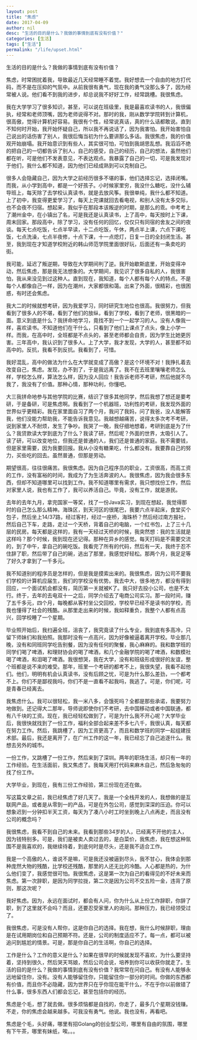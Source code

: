 ```yaml
---
layout: post  
title: "焦虑"
date: 2017-04-09
author: nil
desc: "生活的目的是什么？我做的事情到底有没有价值？"
categories: [生活]
tags: ["生活"]
permalink: "/life/upset.html"
--- 
```


生活的目的是什么？我做的事情到底有没有价值？

焦虑，时常困扰着我，导致最近几天经常睡不着觉。我好想去一个自由的地方打代码，而不是在压抑的气氛中。从前我很有勇气，现在我的勇气没那么多了，因为经常被人说。他们看不到我的进步，却总说我不好好工作，经常跳槽。我很焦虑。

我在大学学习了很多知识，甚至，可以说在班级里，我是最喜欢读书的人，我很偏执，经常和老师顶嘴，因为老师说得不对。那时的我，刚从数学学院转到计算机，很高傲，觉得计算机好容易。我很有个性，经常说真话，真的什么话都敢说。直到不知何时开始，我开始怀疑自己，所以我不再说话了，因为我害怕。我开始害怕自己说出的话伤害了别人，我很后悔当初为什么要讲那么多话。我很焦虑，我的价值观开始崩塌。我开始意识到有些人，其实很可怕，可怕到我胡思乱想。我滔滔不绝的把自己的一切都告诉了别人，自己的感受，自己的经历，自己的想法，虽然他们都在听，可是他们不发表意见，不表达观点。我暴露了自己的一切，可是我发现对于他们，我什么都不知道，因为他们已经成熟到可以克制自己。

很多人会隐藏自己，因为大学之前经历很多不堪的事，他们选择忘记，选择闭嘴。而我，从小学到高中，都是一个好孩子。小时候家里穷，我没什么糖吃，没什么辅导班上，每天除了去学校认真读书，就是去放风筝。我很单纯，我什么都不知道。上了初中，我变得更爱学习了，每天上完课就回去看电视，和别人没有太多交际，也不会夜不归宿。想起来，我似乎在那段本该叛逆的时期，是那么的乖。中考考上了潮州金中，在小镇出了名，可是我还是认真读书，上了高中，每天按时上下课，周末回家。那段高中，除了学习，没有任何的回忆，仅仅只有同宿的舍友之间的夜谈。每天七点吃饭，七点半早读，十二点吃饭，午休，两点半上课，六点下课吃饭，七点洗澡，七点半夜修，十点下课，十一点熄灯，日复一日的全封闭生活。甚至，我到现在才知道学校附近的韩山师范学院里面很好玩，后面还有一条卖吃的街。

我可能，延迟了叛逆期，导致在大学期间判了逆。我开始歇斯底里，开始变得冲动，然后焦虑，那是我无法想象的。大学期间，我见识了很多自私的人，我很害怕，我从来没见到过这种人。直到现在，我知道，每个人都有每个人的特点。不是每个人都像自己一样，因为在潮州，大家都很和蔼。出来了外面，很精彩，也很困惑，有时还会焦虑。

我大二的时候就想考研，因为我爱学习，同时研究生地位也很高。我很努力，但我看到了很多人的不堪，看到了他们的放纵，看到了学校，看到了老师，很黑暗的一面。意义到底是什么？我拼命地学习，竟找不到一个一起学习的人。没有人像我一样，喜欢读书。不知道他们在干什么，只看到了他们上课点了点头，像上小学一样。而我，在高中时，全班都是不点头的，甚至老师都会自责，因为学生比她更厉害。三年高中，我认识到了很多人。上了大学，我才发现，大学的人，甚至都不如高中的。反抗，我看不到反抗。我看到了，可惜。

我好混乱，高中的做法为什么在大学就变成了高傲？是这个环境不对！我挣扎着去改变自己，焦虑。发现，办不到了，于是我远离了。我不在去班里嚷嚷老师怎么样，学校怎么样，算法怎么样，因为没人回应！我告诉老师不考研，然后他就不鸟我了，我没有了价值。那种心情，那种功利，你懂吧。

大三我拼命地参与其他学院的比赛，结识了很多其他同学，然后我想了想还是要考研，于是备研，可是焦虑啊。我看到了一个机器班，功利性的考研，我发现外面的世界似乎更精彩。我在家里面自习了两个月，我问了我妈，问了我爸，没人能解答我，他们没能力帮助我，不能告诉我意见。我越想越痛苦，说得太多次考不考研，说到家里人不耐烦，发生了争吵。我哭了一晚，我仔细地想着，考研到底是为了什么？我贷款读大学到底为了什么？我读了研，然后呢？外面的世界，太吸引人了。读了研，可以改变地位，但我还是普通的人，我们还是普通的家庭。我不需要钱，但是家里需要，因为我要回报。我从小没有糖果吃，什么都没有。我要靠自己的努力，买些吃的回去。虽然普通，但那是劳动。

期望很高，往往很痛苦。我很焦虑。因为自己程序员的职业，工资很高，而高工资的工作，没有富裕的时间，我成为了为生活奔波的人。我很焦虑，因为我会很多东西，但却不知道哪里可以找到工作。我不知道哪里有需求，我只想找份工作，然后对家里人说，我也有工作了，我可以养活自己。毕竟，没有工作，就是游民。

去年的去年九月，拿完国家一等奖，找了一份Java实习，到现在想起，我觉得那时的自己怎么那么精神。海珠区，到天河区的很尾巴，我要六点半起床，食堂买个包子，然后坐上14/37路，经过客村，经过一座桥，海珠桥？然后经过南方报社，然后自己下车，走路，走过一个天桥，背着自己的电脑，一个红书包，上了三十几层的民房。每天都是这样的，我有一天经过天桥的时候，我突然想：我的生活就是这样吗？那个时候，我到现在还记得。那种在异乡的感觉。每天打码是不需要交流的，到了中午，拿自己的碗吃饭。我看完了所有的代码，然后有一天，我终于忍不住辞了职，然后带了自己的碗，逃出了那里，我感觉好轻松。那两个月，我足足等了好久才拿到了一千多元。

我不知道别的程序员是怎样的，但是我是摸索出来的。我很焦虑，因为公司不要我们学校的计算机应届生，我们的学校没有优势。我去中大，很多地方，都没有得到回应，一个面试机会都没有，简历第一关就被K了。我只好去投小公司，也是不太行。终于，去年的去电双十一之后，同学介绍去了电商公司实习。那一段时间，赚了五千多元，四个月，每晚都从客村坐公交回校，学校早已经不是读书的学校，而我也懂得了社会的残酷。从那里走出来的时候，我如释重负，我整个人都有点高兴，回学校睡了一个星期。


毕业照开始后，我扫遍全班，沮丧了，我究竟读了什么专业，我到底有多高冷，只留下师妹们和我拍照。我那时没有一点高兴，因为好像被逼着离开学校。毕业那几晚，没有和同班同学吃告别餐，因为没有任何的聚餐，我心麻麻的。我和数学班的同学们喝了啤酒，和理财协会的喝了啤酒，和几个金融学院的喝了啤酒，和数模社喝了啤酒，和泪喝了啤酒。我很想哭，我在大学，没有和班级形成很好的友谊，整个班都是说不来的难受。那年，班里一个考研的都考不上，我很失望，我看不起他们。他们，明明有机会认真读书，没有后顾之忧，可是为什么那么差劲，一个都考不上。你们不是鄙视我吗，你们不是一直看不起我吗，我逃了。可是，你们呢，可是青春已经离去。

我焦虑什么。我可以很轻松，我一米八多，会饿死吗？全都是那些承诺，我要努力地做到。还记得大二那年，导师说即使你们不考研，去中国移动或者中国联通，都有八千块的工资。现在，我已经轻松做到了，可是为什么我不开心呢？大学毕业后，我很快就找到了一份工作，福利全部合起来差不多七八千，我很认真，每天都在努力工作。然后，我跳槽了，因为工资更高了，而且和数学班的同学一起组建技术部。最后，我还是离开了，在广州工作的这一年，我已经忘了自己追逐什么。我想去另外的城市。

一份工作，又跳槽了一份工作，然后来到了深圳。两年的职场生活，却只有一年的工作经验。在生活面前，我又焦虑了。我每天用打代码来麻木自己，然后急匆匆的找了份工作。

大学毕业，到现在，我有三份工作经验，第三份现在还在做。

写这篇文章之前，我已经焦虑了好几天了。我是一个全栈开发的人，我想做的是互联网产品，或者是从零到一的产品，可是在外包公司，感觉到深深的压迫。你可以想象迟到一分钟扣半天工资，每天为了凑八小时工时坐到晚上八点再走，而且没有公司的概念吗？

我很焦虑，我看不到自己的未来。我看到那些34岁的人，已经离不开他的主人，因为钱特别多。可是，我们是被卖人卖过去的，是白菜价，我焦虑，我在想这种氛围不是我喜欢的，我继续待着，到底何时是尽头，还是我不适合工作。

我是一个高傲的人，谁说不是嘛，可是我还没被逼到尽头，我不甘心，我体会到那种庞然大物的残酷，比学校还残酷，那里的人还无比的冷酷。人心都是热的，为什么他们变了，我感觉很可怕。我很焦虑，这是第一次为自己的看得见的不好未来而焦虑。第一次辞职，是因为同学拉拢，第二次是因为公司不交五险一金，违背了原则，那这次呢？

我好焦虑。因为，永远在面试时，都会有人问，你为什么从上份工作辞职，你辞了职，到了这里就不会吗？而且，还要忍受家里人的询问。那种压力，我已经领受过了。

我很焦虑，可是没有人帮你，这是你自己的选择。我在想，我什么时候辞职，理由是在试用期岗位和自己预期不符。还是，公司的制度适应不了。每一点，都可以被追问到尴尬的情景。可是，那是你自己的生活啊，你自己的选择。

工作是什么？工作的意义是什么？如果在很早的时候就发现不喜欢，为什么要坚持着，坚持到很久，然后哭天骂娘，然后公司会说，培养到你可以收获你就走了。生活的目的是什么？我做的事情到底有没有价值？我常常在问自己。有没有人能够永远地留住你，没有。没有人能够留住你，只能留住你一部分的时间。你做的东西都有价值，而且你不必隐藏，因为世界只在乎你现在能干什么，不在乎你以前做错了什么事，很多东西人们都会忘记，甚至包括你的经历。

焦虑是个毛，想了就去做。很多烦恼都是自找的，你走了，最多几个星期没钱赚。不走，你的焦虑会越来越多。可我没有勇气。他说。我也没有，再看吧。

焦虑是个毛，头好痛，哪里有招Golang的创业型公司，哪里有自由的氛围，哪里有下午茶，哪里有妹纸，唉。。。